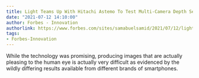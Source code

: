 ```yaml
---
title: Light Teams Up With Hitachi Astemo To Test Multi-Camera Depth Sensing
date: "2021-07-12 14:10:00"
author: Forbes - Innovation
authorlink: https://www.forbes.com/sites/samabuelsamid/2021/07/12/light-teams-up-with-hitachi-astemo-to-test-multi-camera-depth-sensing/
tags:
- Forbes-Innovation
---
```

While the technology was promising, producing images that are actually pleasing to the human eye is actually very difficult as evidenced by the wildly differing results available from different brands of smartphones.